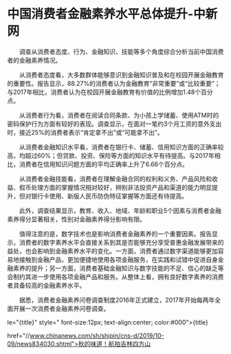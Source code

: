 # 中国消费者金融素养水平总体提升-中新网

　　调查从消费者态度、行为、金融知识、技能等多个角度综合分析当前中国消费者的金融素养情况。

　　从消费者态度看，大多数群体能够意识到金融知识普及和在校园开展金融教育的重要性。报告显示，88.27%的消费者认为金融教育“非常重要”或“比较重要”；与2017年相比，消费者认为在校园开展金融教育有价值的比例增加1.48个百分点。

　　从消费者行为看，消费者在阅读合同条款、为小孩上学储蓄、使用ATM时的密码保护行为方面有较好的表现。调查显示，在面对一笔约3个月工资的意外支出时，接近25%的消费者表示“肯定拿不出”或“可能拿不出”。

　　从消费者金融知识水平看，消费者在银行卡、储蓄、信用知识方面的正确率较高，均超过60%；但贷款、投资、保险等方面的知识水平有待提高。与2017年相比，消费者在信用知识问题方面的平均正确率上升了6.66个百分点。

　　从消费者金融技能看，消费者在理解金融合同的权利和义务、产品风险和收益、假币处理方面的掌握情况相对较好，辨别非法投资产品和渠道的能力明显提升，但对银行卡使用、新版人民币防伪特征掌握等方面还有待提高。

　　此外，调查结果显示，教育、收入、地域、年龄和职业5个因素与消费者金融素养得分显著相关，性别对金融素养得分影响有限。

　　值得注意的是，数字技术也是影响消费者金融素养的一个重要因素。报告显示，消费者的数字素养水平会直接关系到其是否能够充分享受普惠金融发展带来的益处，也会影响到金融素养水平的变化。一方面，消费者通过数字渠道能够更加容易地接触到金融产品，更加便捷地使用各项金融服务，在实践和试错中促进自身金融素养的提升；另一方面，消费者基础金融知识与数字技能的不足、信心的缺乏等会制约其进一步使用各项金融产品和服务。从整体上看，拥有良好数字素养的消费者具备较高的金融素养水平。

　　据悉，消费者金融素养问卷调查制度2016年正式建立，2017年开始每两年全面开展一次消费者金融素养问卷调查。

le="{title}" style=" font-size:12px; text-align:center; color:#000">{title}

href="//www.chinanews.com/sh/shipin/cns-d/2019/10-09/news834030.shtml">秋的味道！航拍吉林四方山
